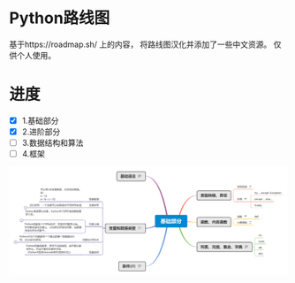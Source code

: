 # Python路线图
基于https://roadmap.sh/ 上的内容， 将路线图汉化并添加了一些中文资源。
仅供个人使用。

# 进度
- [x] 1.基础部分
- [x] 2.进阶部分
- [ ] 3.数据结构和算法
- [ ] 4.框架

![1.基础部分](1.%E5%9F%BA%E7%A1%80%E9%83%A8%E5%88%86/基础部分.png)


